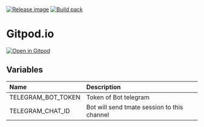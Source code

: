 [![Release image](https://github.com/TxGVNN/oops/workflows/Release%20image/badge.svg)](https://github.com/TxGVNN/oops/actions/workflows/docker-publish.yml)
[![Build pack](https://github.com/TxGVNN/oops/workflows/Build%20pack/badge.svg)](https://github.com/TxGVNN/oops/actions/workflows/pack.yml)

# Gitpod.io
[![Open in Gitpod](https://gitpod.io/button/open-in-gitpod.svg)](https://gitpod.io/#https://github.com/TxGVNN/gitpod)
## Variables

| Name               | Description                                 |
|:-------------------|:--------------------------------------------|
| TELEGRAM_BOT_TOKEN | Token of Bot telegram                       |
| TELEGRAM_CHAT_ID   | Bot will send tmate session to this channel |

